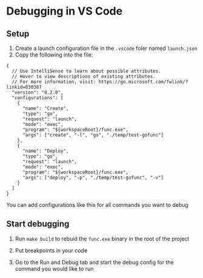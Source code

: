 # Debugging in VS Code

## Setup

1. Create a launch configuration file in the `.vscode` foler named `launch.json`
2. Copy the following into the file:

```
{
  // Use IntelliSense to learn about possible attributes.
  // Hover to view descriptions of existing attributes.
  // For more information, visit: https://go.microsoft.com/fwlink/?linkid=830387
  "version": "0.2.0",
  "configurations": [
    {
      "name": "Create",
      "type": "go",
      "request": "launch",
      "mode": "exec",
      "program": "${workspaceRoot}/func.exe",
      "args": ["create", "-l", "go", "./temp/test-gofunc"]
    },
    {
      "name": "Deploy",
      "type": "go",
      "request": "launch",
      "mode": "exec",
      "program": "${workspaceRoot}/func.exe",
      "args": ["deploy", "-p", "./temp/test-gofunc", "-v"]
    }
  ]
}
```

You can add configurations like this for all commands you want to debug

## Start debugging

1. Run `make build` to rebuid the `func.exe` binary in the root of the project

2. Put breakpoints in your code

3. Go to the Run and Debug tab and start the debug config for the command you would like to run
